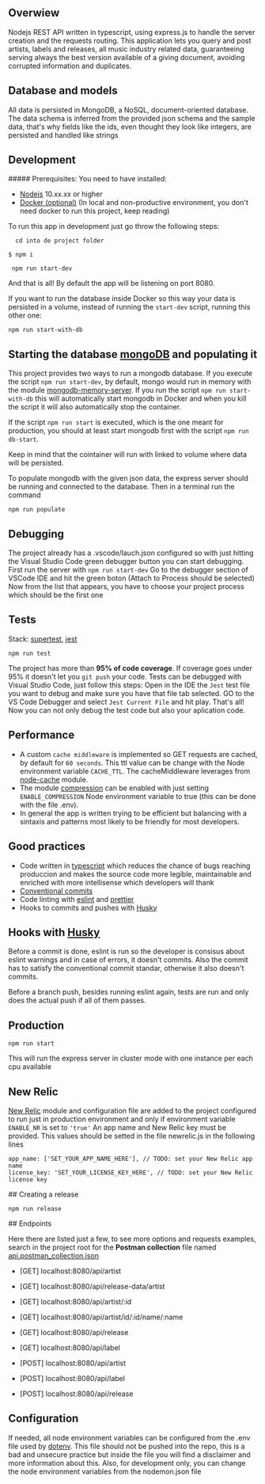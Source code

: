 ## Overwiew

Nodejs REST API written in typescript, using express.js to handle the server creation and the requests routing.
This application lets you query and post artists, labels and releases, all music industry related data, guaranteeing serving always the best version available of a giving document, avoiding corrupted information and duplicates.

## Database and models

All data is persisted in MongoDB, a NoSQL, document-oriented database.
The data schema is inferred from the provided json schema and the sample data, that's why fields like the ids, even thought they look like integers, are persisted and handled like strings

## Development

##### Prerequisites:
You need to have installed:
- [Nodejs](https://nodejs.org/ "Nodejs") 10.xx.xx or higher
- [Docker (optional)](https://www.docker.com/get-started "Docker") (In local and non-productive environment, you don't need docker to run this project, keep reading)

To run this app in development just go throw the following steps:
```
  cd into de project folder
```

```
$ npm i
```

```
 npm run start-dev
```
And that is all! By default the app will be listening on port 8080.

If you want to run the database inside Docker so this way your data is persisted in a volume, instead of running the `start-dev` script, running this other one:
```
npm run start-with-db
```

## Starting the database [mongoDB](https://www.mongodb.com/es "MongoDB") and populating it

This project provides two ways to run a mongodb database. If you execute the script `npm run start-dev`, by default, mongo would run in memory with the module [mongodb-memory-server](https://www.npmjs.com/package/mongodb-memory-server "mongodb-memory-server").
If you run the script `npm run start-with-db` this will automatically start mongodb in Docker and when you kill the script it will also automatically stop the container.

If the script `npm run start` is executed, which is the one meant for production, you should at least start mongodb first with the script `npm run db-start`.

Keep in mind that the cointainer will run with linked to volume where data will be persisted.

To populate mongodb with the given json data, the express server should be running and connected to the database.
Then in a terminal run the command
```
npm run populate
```

## Debugging

The project already has a .vscode/lauch.json configured so with just hitting the Visual Studio Code green debugger button you can start debugging.
First run the server with `npm run start-dev`
Go to the debugger section of VSCode IDE and hit the green boton (Attach to Process should be selected)
Now from the list that appears, you have to choose your project process which should be the first one 

## Tests

Stack: [supertest](https://www.npmjs.com/package/supertest "supertest"), [jest](https://jestjs.io/ "jest")
```
npm run test
```
The project has more than **95% of code coverage**. If coverage goes under 95% it doesn't let you `git push` your code.
Tests can be debugged with Visual Studio Code, just follow this steps:
Open in the IDE the `Jest` test file you want to debug and make sure you have that file tab selected.
GO to the VS Code Debugger and select `Jest Current File` and hit play. That's all! Now you can not only debug the test code but also your aplication code.

## Performance

- A custom `cache middleware` is implemented so GET requests are cached, by default for `60 seconds`. This ttl value can be change with the Node environment variable `CACHE_TTL`. The cacheMiddleware leverages from [node-cache](https://www.npmjs.com/package/node-cache "node-cache") module.
- The module [compression](https://www.npmjs.com/package/compression "compression") can be enabled with just setting `ENABLE_COMPRESSION` Node environment variable to true (this can be done with the file .env).
- In general the app is written trying to be efficient but balancing with a sintaxis and patterns most likely to be friendly for most developers.


## Good practices
- Code written in [typescript](https://www.typescriptlang.org/ "typescript") which reduces the chance of bugs reaching produccion and makes the source code more legible, maintainable and enriched with more intellisense which developers will thank
- [Conventional commits](https://www.conventionalcommits.org/en/v1.0.0/ "Conventional commits")
- Code linting with [eslint](https://eslint.org/ "eslint") and [prettier](https://prettier.io/ "prettier")
- Hooks to commits and pushes with [Husky](https://www.npmjs.com/package/husky "Husky")

## Hooks with [Husky](https://www.npmjs.com/package/husky "Husky")
Before a commit is done, eslint is run so the developer is consisus about eslint warnings and in case of errors, it doesn't commits.
Also the commit has to satisfy the conventional commit standar, otherwise it also doesn't commits.

Before a branch push, besides running eslint again, tests are run and only does the actual push if all of them passes.


## Production

```
npm run start
```
This will run the express server in cluster mode with one instance per each cpu available

## New Relic

[New Relic](https://newrelic.com/ "New Relic") module and configuration file are added to the project configured to run just in production environment and only if environment variable `ENABLE_NR` is set to `'true'`
An app name and New Relic key must be provided. This values should be setted in the file newrelic.js in the following lines
```
app_name: ['SET_YOUR_APP_NAME_HERE'], // TODO: set your New Relic app name
license_key: 'SET_YOUR_LICENSE_KEY_HERE', // TODO: set your New Relic license key 
```

## Creating a release

```
npm run release
```

## Endpoints

Here there are listed just a few, to see more options and requests examples, search in the project root for the **Postman collection** file named [api.postman_collection.json](https://github.com/PRossetti/wp-typescript-expressjs-api/blob/master/api.postman_collection.json "api.postman_collection.json")

- [GET] localhost:8080/api/artist
- [GET] localhost:8080/api/release-data/artist
- [GET] localhost:8080/api/artist/:id
- [GET] localhost:8080/api/artist/id/:id/name/:name
- [GET] localhost:8080/api/release
- [GET] localhost:8080/api/label

- [POST] localhost:8080/api/artist
- [POST] localhost:8080/api/label
- [POST] localhost:8080/api/release


## Configuration

If needed, all node environment variables can be configured from the .env file used by [dotenv](https://www.npmjs.com/package/dotenv "dotenv").
This file should not be pushed into the repo, this is a bad and unsecure practice but inside the file you will find a disclaimer and more information about this.
Also, for development only, you can change the node environment variables from the nodemon.json file
